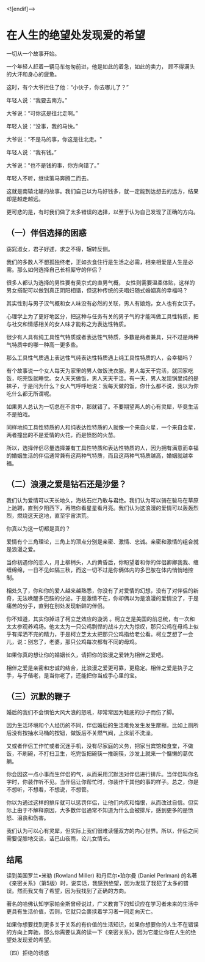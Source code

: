 
<![endif]-->

# 在人生的绝望处发现爱的希望

一切从一个故事开始。

一个年轻人赶着一辆马车匆匆前进，他是如此的着急，如此的卖力， 顾不得满头的大汗和身心的疲惫。

这时，有个大爷拦住了他：“小伙子，你去哪儿了？”

年轻人说：“我要去南方。”

大爷说：“可你这是往北走啊。”

年轻人说：“没事，我的马快。”

大爷说：“不是马的事，你这是往北走。"

年轻人说：“我有钱。”

大爷说：“也不是钱的事，你方向错了。”

年轻人不听，继续策马奔腾二而去。

这就是南辕北辙的故事。我们自己以为马好钱多，就一定能到达想去的远方，结果却是越走越远。

更可悲的是，有时我们做了太多错误的选择，以至于认为自己发现了正确的方向。

## （一）伴侣选择的困惑

窈窕淑女，君子好逑，求之不得，辗转反侧。

我们的多数人不想孤独终老，正如衣食住行是生活之必需，相亲相爱是人生是必需。那么如何选择自己长相厮守的伴侣？

很多人都认为选择的男性要有吴京式的直男气概， 女性则需要温柔体贴，这样的男女搭配可以做到真正阴阳相谐，但这种传统的夫唱妇随式婚姻真的幸福吗？

其实性别与男子汉气概和女人味没有必然的关联，男人有娘炮，女人也有女汉子。

心理学上为了更好地区分，把这种与任务有关的男子气的才能叫做工具性特质，把与社交和情感相关的女人味才能称之为表达性特质。

很少有人具有纯工具性气特质或者表达性气特质，多数是两者兼具，只不过是两种气特质中的哪一种高一更多些。

那么工具性气质遇上表达性气纯表达性特质遇上纯工具性特质的人，会幸福吗？

有个故事说一个女人每天为家里的男人做饭洗衣服。男人每天干完活，就回家吃饭，吃完饭就睡觉。女人天天做饭，男人天天干活。有一天，男人发现锅里炖的是袜子，于是问为什么？女人气呼呼地说：我每天做的饭，你什么都不说，我以为你吃什么都无所谓呢。

如果男人总认为一切总在不言中，那就错了。不要期望两人的心有灵犀，毕竟生活不是拍戏。

同样地纯工具性特质的人和纯表达性特质的人就像一个来自火星，一个来自金星，两者撞出的不是爱情的火花，而是愤怒的火苗。

所以，选择伴侣尽量选择兼有工具性特质和表达性特质的人，因为拥有满意而幸福的婚姻生活的伴侣通常兼有这两种气特质，而且这两种气特质越高，婚姻就越幸福。

## （二）浪漫之爱是钻石还是沙堡？

我们认为爱情可以天长地久，海枯石烂乃敢与君绝。我们认为可以骑在骏马在草原上驰聘，直到夕阳西下，再陪你看星星看月亮。我们认为这浪漫的爱情可以轰轰烈烈，燃烧这天这地，直至宇宙洪荒。

你真以为这一切都是真的？

爱情有个三角理论，三角上的顶点分别是亲密、激情、忠诚。亲密和激情的组合就是浪漫之爱。

当你初遇你的恋人，月上柳梢头，人约黄昏后，你盼望着和你的伴侣卿卿我我、缠缠绵绵，一日不见如隔三秋，而这一切不过是你俩体内的多巴胺在体内悄悄地控制。

相处久了，你和你的爱人越来越熟悉，你没有了对爱情的幻想，没有了对伴侣的新奇，无法唤醒多巴胺的分泌。于是激情不在，你却俩以为是浪漫的爱情没了，于是痛苦的分手，直到在别处发现新鲜的伴侣。

你不知道，其实你掉进了柯立芝效应的漩涡 。柯立芝是美国的前总统，有一次和太太参观养鸡场。他太太为一只公鸡剽悍的战斗力大为惊叹，那只公鸡在母鸡上似乎有挥洒不完的精力，于是柯立芝太太把那只公鸡指给老公看。柯立芝想了一会儿，说：别忘了，老婆，那只公鸡每次都有不同的母鸡。

如果你真的想让你的婚姻长久，请把你的浪漫之爱转为相伴之爱吧。

相伴之爱是亲密和忠诚的结合，比浪漫之爱更可靠，更稳定。相伴之爱是执子之手，与子偕老，是当你老了，还能把你当成手心里的宝。

## （三）沉默的鞭子

婚后的我们不会惧怕大风大浪的怒吼，却常常因为鞋底的沙子而伤了脚。

因为生活环境和个人经历的不同，伴侣婚后的生活难免发生发生摩擦。比如上厕所后没有按抽水马桶的按钮，做饭后不关燃气阀，上床前不洗澡。

又或者伴侣工作忙或者沉迷手机，没有尽家庭的义务，把家当宾馆和食堂，不做饭，不刷碗，不打扫卫生，吃完饭把碗筷一推碗筷，沙发上就来一个慵懒的葛优躺。

你会因这一点小事而生伴侣的气，从而采用沉默法对伴侣进行排斥。当伴侣叫你名字时，你装作听不见。当伴侣让你帮忙时，你装作干其他的事的样子。总之，你是不想听，不想看，不想说，不想管。

你以为通过这样的排斥就可以惩罚伴侣，让他们内疚和悔恨，从而改过自信。但实际上由于不解释原因，大多数伴侣通常不知道为什么会被排斥，感到更多的是愤怒、沮丧和伤害。

我们认为可以心有灵犀，但实际上我们很难读懂双方的内心世界。所以，伴侣之间需要促膝地交谈，话巴山夜雨，论儿女情长。

## 结尾

读到美国罗兰•米勒 (Rowland Miller) 和丹尼尔•珀尔曼 (Daniel Perlman) 的名著《亲密关系》（第5版）时，说实话，我感到绝望，因为发现了我犯了太多的错误。然而我又有了希望，因为我找到了正确的方向。

著名的哈佛认知学家帕金斯曾经说过，广义教育下的知识应在学习者未来的生活中更具有生活价值，否则，它就只会裹挟着学习者一同走向灭亡。

如果你想要找到更多关于关系的有价值的生活知识，如果你想要你的人生不在错误的方向上奔驰，那么你需要认真的读一下《亲密关系》，因为它能让你在人生的绝望处发现爱的希望。














（四）拒绝的诱惑







<!--stackedit_data:
eyJoaXN0b3J5IjpbNTYyMzEyNTE1LDE2Nzc4NDQ2NTVdfQ==
-->